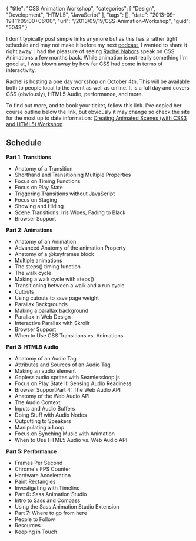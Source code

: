 {
	"title": "CSS Animation Workshop",
	"categories": [
		"Design",
		"Development",
		"HTML5",
		"JavaScript"
	],
	"tags": [],
	"date": "2013-09-19T11:09:00+06:00",
	"url": "/2013/09/19/CSS-Animation-Workshop",
	"guid": "5043"
}

<p>
I don't typically post simple links anymore but as this has a rather tight schedule and may not make it before my next <a href="http://flippinawesome.org/topic-undefined/">podcast</a>, I wanted to share it right away. I had the pleasure of seeing <a href="http://rachelnabors.com/">Rachel Nabors</a> speak on CSS Animations a few months back. While animation is not really something I'm good at, I was blown away by how far CSS had come in terms of interactivity. 
</p>

<p>
Rachel is hosting a one day workshop on October 4th. This will be available both to people local to the event as well as online. It is a full day and covers CSS (obviously), HTML5 Audio, performance, and more.
</p>

<p>
To find out more, and to book your ticket, follow this link. I've copied her course outline below the link, but obviously it may change so check the site for the most up to date information: <a href="https://frontendmasters.com/workshops/animated-css3-html5">Creating Animated Scenes (with CSS3 and HTML5) Workshop</a>
</p>

<h2><strong>Schedule</strong></h2>
<p><strong>Part 1: Transitions</strong></p>
<ul>
<li>Anatomy of a Transition</li>
<li>Shorthand and Transitioning Multiple Properties</li>
<li>Focus on Timing Functions</li>
<li>Focus on Play State</li>
<li>Triggering Transitions without JavaScript</li>
<li>Focus on Staging</li>
<li>Showing and Hiding</li>
<li>Scene Transitions: Iris Wipes, Fading to Black</li>
<li>Browser Support</li>
</ul>
<p><strong>Part 2: Animations</strong></p>
<ul>
<li>Anatomy of an Animation</li>
<li>Advanced Anatomy of the animation Property</li>
<li>Anatomy of a @keyframes block</li>
<li>Multiple animations</li>
<li>The steps() timing function</li>
<li>The walk cycle</li>
<li>Making a walk cycle with steps()</li>
<li>Transitioning between a walk and a run cycle</li>
<li>Cut­outs</li>
<li>Using cut­outs to save page weight</li>
<li>Parallax Backgrounds</li>
<li>Making a parallax background</li>
<li>Parallax in Web Design</li>
<li>Interactive Parallax with Skrollr</li>
<li>Browser Support</li>
<li>When to Use CSS Transitions vs. Animations</li>
</ul>
<p><strong>Part 3: HTML5 Audio</strong></p>
<ul>
<li>Anatomy of an Audio Tag</li>
<li>Attributes and Sources of an Audio Tag</li>
<li>Making an audio element</li>
<li>Gapless audio sprites with Seamlessloop.js</li>
<li>Focus on Play State II: Sensing Audio Readiness</li>
<li>Browser SupportPart 4: The Web Audio API</li>
<li>Anatomy of the Web Audio API</li>
<li>The Audio Context</li>
<li>Inputs and Audio Buffers</li>
<li>Doing Stuff with Audio Nodes</li>
<li>Outputting to Speakers</li>
<li>Manipulating a Loop</li>
<li>Focus on Synching Music with Animation</li>
<li>When to Use HTML5 Audio vs. Web Audio API</li>
</ul>
<p><strong>Part 5: Performance</strong></p>
<ul>
<li>Frames Per Second</li>
<li>Chrome's FPS Counter</li>
<li>Hardware Acceleration</li>
<li>Paint Rectangles</li>
<li>Investigating with Timeline</li>
<li>Part 6: Sass Animation Studio</li>
<li>Intro to Sass and Compass</li>
<li>Using the Sass Animation Studio Extension</li>
<li>Part 7: Where to go from here</li>
<li>People to Follow</li>
<li>Resources</li>
<li>Keeping in Touch</li>
</ul>